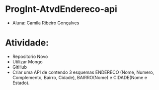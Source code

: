 # ProgInt-AtvdEndereco-api
* Aluna: Camila Ribeiro Gonçalves

# Atividade:
* Repositorio Novo
* Utilizar Mongo
* GitHub
* Criar uma API de contendo 3 esquemas ENDERECO (Nome, Numero, Complemento, Bairro, Cidade), BAIRRO(Nome) e CIDADE(Nome e Estado).
